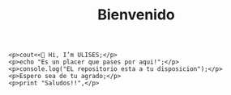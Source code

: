 
<!DOCTYPE html>
<html lang="es">

 <head>
   <meta charset="UTF-8">
   <title>Bienvenido</title>
 </head>

 <body>
    <header>
       <h1>Bienvenido</h1>
    </header>
   
    <p>cout<<👋 Hi, I’m ULISES;</p>
    <p>echo "Es un placer que pases por aqui!";</p>
    <p>console.log("EL repositorio esta a tu disposicion");</p>
    <p>Espero sea de tu agrado;</p>
    <p>print "Saludos!!",</p>
    
 </body>
</html>
 

